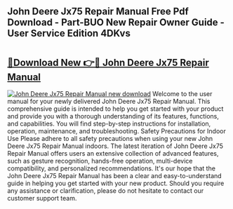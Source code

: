 ## John Deere Jx75 Repair Manual Free Pdf Download - Part-BUO New Repair Owner Guide - User Service Edition 4DKvs

# <h2><a href="http://bc93271.oget.top/?id=John+Deere+Jx75+Repair+Manual">🔗Download New 👉🔴 John Deere Jx75 Repair Manual</a></h2>

[![John Deere Jx75 Repair Manual new download](https://i.imgur.com/5g1atiW.png)](http://bc93271.oget.top/?id=John+Deere+Jx75+Repair+Manual)
Welcome to the user manual for your newly delivered John Deere Jx75 Repair Manual. This comprehensive guide is intended to help you get started with your product and provide you with a thorough understanding of its features, functions, and capabilities. You will find step-by-step instructions for installation, operation, maintenance, and troubleshooting. Safety Precautions for Indoor Use Please adhere to all safety precautions when using your new John Deere Jx75 Repair Manual indoors. The latest iteration of John Deere Jx75 Repair Manual offers users an extensive collection of advanced features, such as gesture recognition, hands-free operation, multi-device compatibility, and personalized recommendations. It's our hope that the John Deere Jx75 Repair Manual has been a clear and easy-to-understand guide in helping you get started with your new product. Should you require any assistance or clarification, please do not hesitate to contact our customer support team.
